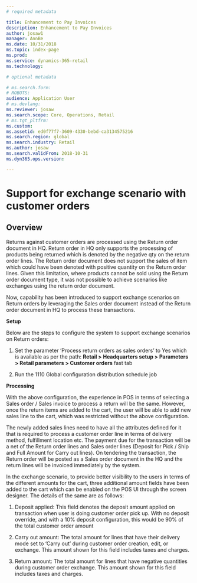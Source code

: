 ```yaml
---
# required metadata

title: Enhancement to Pay Invoices
description: Enhancement to Pay Invoices
author: josaw1
manager: AnnBe
ms.date: 10/31/2018
ms.topic: index-page
ms.prod: 
ms.service: dynamics-365-retail
ms.technology: 

# optional metadata

# ms.search.form: 
# ROBOTS: 
audience: Application User
# ms.devlang: 
ms.reviewer: josaw
ms.search.scope: Core, Operations, Retail
# ms.tgt_pltfrm: 
ms.custom: 
ms.assetid: ed0f77f7-3609-4330-bebd-ca3134575216
ms.search.region: global
ms.search.industry: Retail
ms.author: josaw
ms.search.validFrom: 2018-10-31
ms.dyn365.ops.version: 

---
```

# Support for exchange scenario with customer orders

## Overview

Returns against customer orders are processed using the Return order document in HQ. Return order in HQ only supports the processing of products being returned which is denoted by the negative qty on the return order lines. The Return order document does not support the sales of item which could have been denoted with positive quantity on the Return order lines. Given this limitation, where products cannot be sold using the Return order document type, it was not possible to achieve scenarios like exchanges using the return order document.

Now, capability has been introduced to support exchange scenarios on Return orders by leveraging the Sales order document instead of the Return order document in HQ to process these transactions.

**Setup**

Below are the steps to configure the system to support exchange scenarios on Return orders:

1.  Set the parameter ‘Process return orders as sales orders’ to Yes which is available as per the path: **Retail > Headquarters setup > Parameters > Retail parameters > Customer orders** fast tab

2.  Run the 1110 Global configuration distribution schedule job

**Processing**

With the above configuration, the experience in POS in terms of selecting a Sales order / Sales invoice to process a return will be the same. However, once the return items are added to the cart, the user will be able to add new sales line to the cart, which was restricted without the above configuration.

The newly added sales lines need to have all the attributes defined for it that is required to process a customer order line in terms of delivery method, fulfillment location etc. The payment due for the transaction will be a net of the Return order lines and Sales order lines (Deposit for Pick / Ship and Full Amount for Carry out lines). On tendering the transaction, the Return order will be posted as a Sales order document in the HQ and the return lines will be invoiced immediately by the system.

In the exchange scenario, to provide better visibility to the users in terms of the different amounts for the cart, three additional amount fields have been added to the cart which can be enabled on the POS UI through the screen designer. The details of the same are as follows:

1.  Deposit applied: This field denotes the deposit amount applied on transaction when user is doing customer order pick up. With no deposit override, and with a 10% deposit configuration, this would be 90% of the total customer order amount

2.  Carry out amount: The total amount for lines that have their delivery mode set to ‘Carry out’ during customer order creation, edit, or exchange. This amount shown for this field includes taxes and charges.

3.  Return amount: The total amount for lines that have negative quantities during customer order exchange. This amount shown for this field includes taxes and charges.



